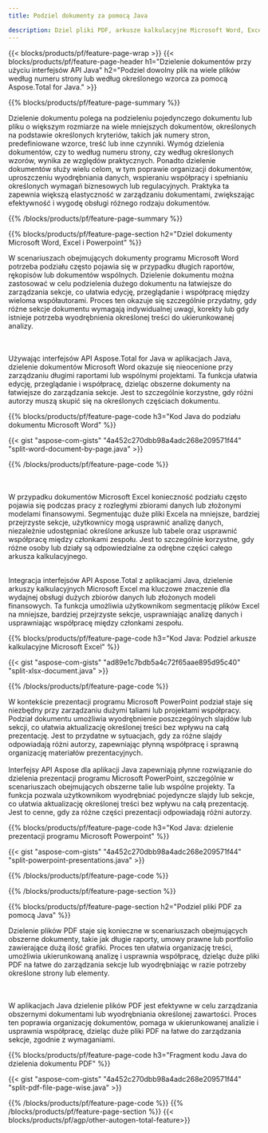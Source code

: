 ```yaml
---
title: Podziel dokumenty za pomocą Java 

description: Dziel pliki PDF, arkusze kalkulacyjne Microsoft Word, Excel i prezentacje PowerPoint za pośrednictwem aplikacji Java. Podziel dokument według numeru strony lub według określonego wcześniej wzoru.
---
```


{{< blocks/products/pf/feature-page-wrap >}}
{{< blocks/products/pf/feature-page-header h1="Dzielenie dokumentów przy użyciu interfejsów API Java" h2="Podziel dowolny plik na wiele plików według numeru strony lub według określonego wzorca za pomocą Aspose.Total for Java." >}}

{{% blocks/products/pf/feature-page-summary %}}

Dzielenie dokumentu polega na podzieleniu pojedynczego dokumentu lub pliku o większym rozmiarze na wiele mniejszych dokumentów, określonych na podstawie określonych kryteriów, takich jak numery stron, predefiniowane wzorce, treść lub inne czynniki. Wymóg dzielenia dokumentów, czy to według numeru strony, czy według określonych wzorów, wynika ze względów praktycznych. Ponadto dzielenie dokumentów służy wielu celom, w tym poprawie organizacji dokumentów, uproszczeniu wyodrębniania danych, wspieraniu współpracy i spełnianiu określonych wymagań biznesowych lub regulacyjnych. Praktyka ta zapewnia większą elastyczność w zarządzaniu dokumentami, zwiększając efektywność i wygodę obsługi różnego rodzaju dokumentów.

{{% /blocks/products/pf/feature-page-summary  %}}

{{% blocks/products/pf/feature-page-section  h2="Dziel dokumenty Microsoft Word, Excel i Powerpoint" %}}

W scenariuszach obejmujących dokumenty programu Microsoft Word potrzeba podziału często pojawia się w przypadku długich raportów, rękopisów lub dokumentów wspólnych. Dzielenie dokumentu można zastosować w celu podzielenia dużego dokumentu na łatwiejsze do zarządzania sekcje, co ułatwia edycję, przeglądanie i współpracę między wieloma współautorami. Proces ten okazuje się szczególnie przydatny, gdy różne sekcje dokumentu wymagają indywidualnej uwagi, korekty lub gdy istnieje potrzeba wyodrębnienia określonej treści do ukierunkowanej analizy. 

<br /><br />
Używając interfejsów API Aspose.Total for Java w aplikacjach Java, dzielenie dokumentów Microsoft Word okazuje się nieocenione przy zarządzaniu długimi raportami lub wspólnymi projektami. Ta funkcja ułatwia edycję, przeglądanie i współpracę, dzieląc obszerne dokumenty na łatwiejsze do zarządzania sekcje. Jest to szczególnie korzystne, gdy różni autorzy muszą skupić się na określonych częściach dokumentu.


{{% blocks/products/pf/feature-page-code h3="Kod Java do podziału dokumentu Microsoft Word" %}}

{{< gist "aspose-com-gists" "4a452c270dbb98a4adc268e209571f44" "split-word-document-by-page.java" >}}

{{% /blocks/products/pf/feature-page-code  %}}

<br /><br />
W przypadku dokumentów Microsoft Excel konieczność podziału często pojawia się podczas pracy z rozległymi zbiorami danych lub złożonymi modelami finansowymi. Segmentując duże pliki Excela na mniejsze, bardziej przejrzyste sekcje, użytkownicy mogą usprawnić analizę danych, niezależnie udostępniać określone arkusze lub tabele oraz usprawnić współpracę między członkami zespołu. Jest to szczególnie korzystne, gdy różne osoby lub działy są odpowiedzialne za odrębne części całego arkusza kalkulacyjnego.
<br /><br />

Integracja interfejsów API Aspose.Total z aplikacjami Java, dzielenie arkuszy kalkulacyjnych Microsoft Excel ma kluczowe znaczenie dla wydajnej obsługi dużych zbiorów danych lub złożonych modeli finansowych. Ta funkcja umożliwia użytkownikom segmentację plików Excel na mniejsze, bardziej przejrzyste sekcje, usprawniając analizę danych i usprawniając współpracę między członkami zespołu.

{{% blocks/products/pf/feature-page-code h3="Kod Java: Podziel arkusze kalkulacyjne Microsoft Excel" %}}

{{< gist "aspose-com-gists" "ad89e1c7bdb5a4c72f65aae895d95c40" "split-xlsx-document.java" >}}

{{% /blocks/products/pf/feature-page-code  %}}

W kontekście prezentacji programu Microsoft PowerPoint podział staje się niezbędny przy zarządzaniu dużymi taliami lub projektami współpracy. Podział dokumentu umożliwia wyodrębnienie poszczególnych slajdów lub sekcji, co ułatwia aktualizację określonej treści bez wpływu na całą prezentację. Jest to przydatne w sytuacjach, gdy za różne slajdy odpowiadają różni autorzy, zapewniając płynną współpracę i sprawną organizację materiałów prezentacyjnych. <br /><br />
Interfejsy API Aspose dla aplikacji Java zapewniają płynne rozwiązanie do dzielenia prezentacji programu Microsoft PowerPoint, szczególnie w scenariuszach obejmujących obszerne talie lub wspólne projekty. Ta funkcja pozwala użytkownikom wyodrębniać pojedyncze slajdy lub sekcje, co ułatwia aktualizację określonej treści bez wpływu na całą prezentację. Jest to cenne, gdy za różne części prezentacji odpowiadają różni autorzy.

{{% blocks/products/pf/feature-page-code h3="Kod Java: dzielenie prezentacji programu Microsoft Powerpoint" %}}

{{< gist "aspose-com-gists" "4a452c270dbb98a4adc268e209571f44" "split-powerpoint-presentations.java" >}}

{{% /blocks/products/pf/feature-page-code  %}}

{{% /blocks/products/pf/feature-page-section %}}

{{% blocks/products/pf/feature-page-section  h2="Podziel pliki PDF za pomocą Java" %}}

Dzielenie plików PDF staje się konieczne w scenariuszach obejmujących obszerne dokumenty, takie jak długie raporty, umowy prawne lub portfolio zawierające dużą ilość grafiki. Proces ten ułatwia organizację treści, umożliwia ukierunkowaną analizę i usprawnia współpracę, dzieląc duże pliki PDF na łatwe do zarządzania sekcje lub wyodrębniając w razie potrzeby określone strony lub elementy.

<br /><br />
W aplikacjach Java dzielenie plików PDF jest efektywne w celu zarządzania obszernymi dokumentami lub wyodrębniania określonej zawartości. Proces ten poprawia organizację dokumentów, pomaga w ukierunkowanej analizie i usprawnia współpracę, dzieląc duże pliki PDF na łatwe do zarządzania sekcje, zgodnie z wymaganiami.

{{% blocks/products/pf/feature-page-code h3="Fragment kodu Java do dzielenia dokumentu PDF" %}}

{{< gist "aspose-com-gists" "4a452c270dbb98a4adc268e209571f44" "split-pdf-file-page-wise.java" >}}

{{% /blocks/products/pf/feature-page-code  %}}
{{% /blocks/products/pf/feature-page-section %}}
{{< blocks/products/pf/agp/other-autogen-total-feature>}}